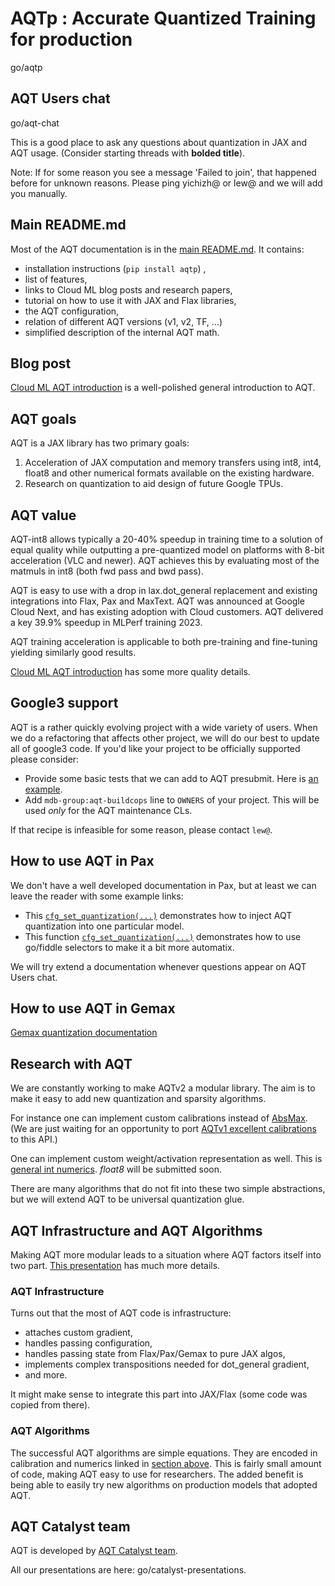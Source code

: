 # AQTp : Accurate Quantized Training for production

go/aqtp

## AQT Users chat

go/aqt-chat

This is a good place to ask any questions about quantization in JAX and AQT usage.
(Consider starting threads with **bolded title**).

Note: If for some reason you see a message 'Failed to join', that happened before for unknown reasons. Please ping yichizh@ or lew@ and we will add you manually.



## Main README.md

Most of the AQT documentation is in the [main README.md](../README.md). It
contains:

-   installation instructions (`pip install aqtp`) ,
-   list of features,
-   links to Cloud ML blog posts and research papers,
-   tutorial on how to use it with JAX and Flax libraries,
-   the AQT configuration,
-   relation of different AQT versions (v1, v2, TF, ...)
-   simplified description of the internal AQT math.

## Blog post

[Cloud ML AQT introduction](https://cloud.google.com/blog/products/compute/accurate-quantized-training-aqt-for-tpu-v5e/)
is a well-polished general introduction to AQT.

## AQT goals

AQT is a JAX library has two primary goals:

1.  Acceleration of JAX computation and memory transfers using int8, int4,
    float8 and other numerical formats available on the existing hardware.
1.  Research on quantization to aid design of future Google TPUs.

## AQT value

AQT-int8 allows typically a 20-40% speedup in training time to a solution of
equal quality while outputting a pre-quantized model on platforms with 8-bit
acceleration (VLC and newer). AQT achieves this by evaluating most of the
matmuls in int8 (both fwd pass and bwd pass).

AQT is easy to use with a drop in lax.dot_general replacement and existing
integrations into Flax, Pax and MaxText. AQT was announced at Google Cloud Next,
and has existing adoption with Cloud customers. AQT delivered a key 39.9%
speedup in MLPerf training 2023.

AQT training acceleration is applicable to both pre-training and fine-tuning
yielding similarly good results.

[Cloud ML AQT introduction](https://cloud.google.com/blog/products/compute/accurate-quantized-training-aqt-for-tpu-v5e/)
has some more quality details.

## Google3 support

AQT is a rather quickly evolving project with a wide variety of users.
When we do a refactoring that affects other project, we will do our best to
update all of google3 code. If you'd like your project to be officially supported please consider:

- Provide some basic tests that we can add to AQT presubmit. Here is [an example](http://google3/third_party/py/aqt/METADATA;l=51;rcl=596716629).
- Add `mdb-group:aqt-buildcops` line to `OWNERS` of your project. This will be used *only* for the AQT maintenance CLs.

If that recipe is infeasible for some reason, please contact `lew@`.


## How to use AQT in Pax

We don't have a well developed documentation in Pax, but at least we can leave
the reader with some example links:

-   This
    [`cfg_set_quantization(...)`](http://google3/nlp/mum/pax/quantization/experiments.py;l=50;rcl=584723066)
    demonstrates how to inject AQT quantization into one particular model.
-   This function
    [`cfg_set_quantization(...)`](http://google3/intelligence/mobile_llms/pax/ulm/pretrain.py;l=354;rcl=584722680)
    demonstrates how to use go/fiddle selectors to make it a bit more automatix.

We will try extend a documentation whenever questions appear on AQT Users chat.


## How to use AQT in Gemax

[Gemax quantization documentation](https://g3doc.corp.google.com/learning/gemini/gemax/g3doc/quantization.md?cl=head)

## Research with AQT

We are constantly working to make AQTv2 a modular library.
The aim is to make it easy to add new quantization and sparsity algorithms.

For instance one can implement custom calibrations instead of
[AbsMax](https://source.corp.google.com/piper///depot/google3/third_party/py/aqt/jax/v2/calibration.py).
(We are just waiting for an opportunity to port
[AQTv1 excellent calibrations](http://google3/third_party/py/aqt/jax/aqt_tensor.py;l=169;rcl=568584281)
to this API.)

One can implement custom weight/activation representation as well. This is
[general int numerics](https://source.corp.google.com/piper///depot/google3/third_party/py/aqt/jax/v2/numerics/int_numerics.py).
*float8* will be submitted soon.

There are many algorithms that do not fit into these two simple abstractions,
but we will extend AQT to be universal quantization glue.

## AQT Infrastructure and AQT Algorithms

Making AQT more modular leads to a situation where AQT factors
itself into two part.
[This presentation](https://docs.google.com/presentation/d/1vxO_EUNfCO9oGkFQZGqRxf97BSWInJ2neVFSzN4RqEY/edit#slide=id.p)
has much more details.

### AQT Infrastructure

Turns out that the most of AQT code is infrastructure:

-   attaches custom gradient,
-   handles passing configuration,
-   handles passing state from Flax/Pax/Gemax to pure JAX algos,
-   implements complex transpositions needed for dot_general gradient,
-   and more.

It might make sense to integrate this part into JAX/Flax (some code was copied from there).

### AQT Algorithms

The successful AQT algorithms are simple equations. They are encoded in
calibration and numerics linked in [section above](#research-with-aqt).
This is fairly small amount of code, making AQT easy to use for researchers.
The added benefit is being able to easily try new algorithms on
production models that adopted AQT.

## AQT Catalyst team

AQT is developed by
[AQT Catalyst team](https://moma.corp.google.com/team/1448391999960).

All our presentations are here: go/catalyst-presentations.
